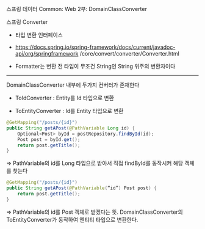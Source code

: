 스프링 데이터 Common: Web 2부: DomainClassConverter

스프링 Converter

- 타입 변환 인터페이스

- https://docs.spring.io/spring-framework/docs/current/javadoc-api/org/springframework
/core/convert/converter/Converter.html

- Formatter는 변환 전 타입이 무조건 String인 String 위주의 변환자이다

---

DomainClassConverter 내부에 두가지 컨버터가 존재한다

- ToIdConverter : Entity를 Id 타입으로 변환

- ToEntityConverter : Id를 Entity 타입으로 변환

```java
@GetMapping("/posts/{id}")
public String getAPost(@PathVariable Long id) {
    Optional<Post> byId = postRepository.findById(id);
    Post post = byId.get();
    return post.getTitle();
}
```
=> PathVariable의 id를 Long 타입으로 받아서 직접 findById를 동작시켜 해당 객체를 찾는다



```java
@GetMapping("/posts/{id}")
public String getAPost(@PathVariable(“id”) Post post) {
    return post.getTitle();
}
```

=> PathVariable의 id를 Post 객체로 받겠다는 뜻.
DomainClassConverter의 ToEntityConverter가 동작하여 엔티티 타입으로 변환한다.
